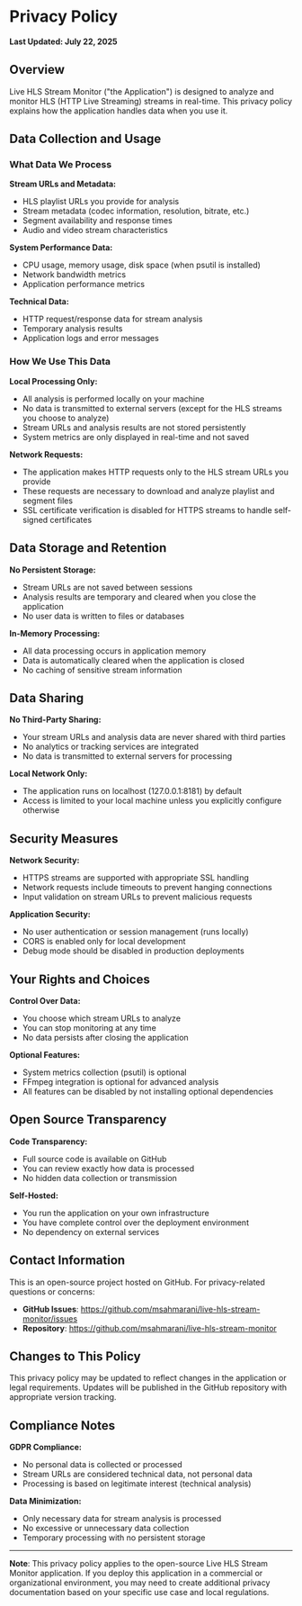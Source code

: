 # Privacy Policy

**Last Updated: July 22, 2025**

## Overview

Live HLS Stream Monitor ("the Application") is designed to analyze and monitor HLS (HTTP Live Streaming) streams in real-time. This privacy policy explains how the application handles data when you use it.

## Data Collection and Usage

### What Data We Process

**Stream URLs and Metadata:**
- HLS playlist URLs you provide for analysis
- Stream metadata (codec information, resolution, bitrate, etc.)
- Segment availability and response times
- Audio and video stream characteristics

**System Performance Data:**
- CPU usage, memory usage, disk space (when psutil is installed)
- Network bandwidth metrics
- Application performance metrics

**Technical Data:**
- HTTP request/response data for stream analysis
- Temporary analysis results
- Application logs and error messages

### How We Use This Data

**Local Processing Only:**
- All analysis is performed locally on your machine
- No data is transmitted to external servers (except for the HLS streams you choose to analyze)
- Stream URLs and analysis results are not stored persistently
- System metrics are only displayed in real-time and not saved

**Network Requests:**
- The application makes HTTP requests only to the HLS stream URLs you provide
- These requests are necessary to download and analyze playlist and segment files
- SSL certificate verification is disabled for HTTPS streams to handle self-signed certificates

## Data Storage and Retention

**No Persistent Storage:**
- Stream URLs are not saved between sessions
- Analysis results are temporary and cleared when you close the application
- No user data is written to files or databases

**In-Memory Processing:**
- All data processing occurs in application memory
- Data is automatically cleared when the application is closed
- No caching of sensitive stream information

## Data Sharing

**No Third-Party Sharing:**
- Your stream URLs and analysis data are never shared with third parties
- No analytics or tracking services are integrated
- No data is transmitted to external servers for processing

**Local Network Only:**
- The application runs on localhost (127.0.0.1:8181) by default
- Access is limited to your local machine unless you explicitly configure otherwise

## Security Measures

**Network Security:**
- HTTPS streams are supported with appropriate SSL handling
- Network requests include timeouts to prevent hanging connections
- Input validation on stream URLs to prevent malicious requests

**Application Security:**
- No user authentication or session management (runs locally)
- CORS is enabled only for local development
- Debug mode should be disabled in production deployments

## Your Rights and Choices

**Control Over Data:**
- You choose which stream URLs to analyze
- You can stop monitoring at any time
- No data persists after closing the application

**Optional Features:**
- System metrics collection (psutil) is optional
- FFmpeg integration is optional for advanced analysis
- All features can be disabled by not installing optional dependencies

## Open Source Transparency

**Code Transparency:**
- Full source code is available on GitHub
- You can review exactly how data is processed
- No hidden data collection or transmission

**Self-Hosted:**
- You run the application on your own infrastructure
- You have complete control over the deployment environment
- No dependency on external services

## Contact Information

This is an open-source project hosted on GitHub. For privacy-related questions or concerns:

- **GitHub Issues**: https://github.com/msahmarani/live-hls-stream-monitor/issues
- **Repository**: https://github.com/msahmarani/live-hls-stream-monitor

## Changes to This Policy

This privacy policy may be updated to reflect changes in the application or legal requirements. Updates will be published in the GitHub repository with appropriate version tracking.

## Compliance Notes

**GDPR Compliance:**
- No personal data is collected or processed
- Stream URLs are considered technical data, not personal data
- Processing is based on legitimate interest (technical analysis)

**Data Minimization:**
- Only necessary data for stream analysis is processed
- No excessive or unnecessary data collection
- Temporary processing with no persistent storage

---

**Note**: This privacy policy applies to the open-source Live HLS Stream Monitor application. If you deploy this application in a commercial or organizational environment, you may need to create additional privacy documentation based on your specific use case and local regulations.
